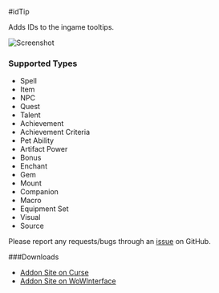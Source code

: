 #idTip

Adds IDs to the ingame tooltips.

![Screenshot](http://i.imgur.com/ngS3fc9.jpg)

### Supported Types
- Spell
- Item
- NPC
- Quest
- Talent
- Achievement
- Achievement Criteria
- Pet Ability
- Artifact Power
- Bonus
- Enchant
- Gem
- Mount
- Companion
- Macro
- Equipment Set
- Visual
- Source

Please report any requests/bugs through an [issue](https://github.com/silverwind/idTip/issues/new) on GitHub.

###Downloads
- [Addon Site on Curse](http://www.curse.com/addons/wow/idtip)
- [Addon Site on WoWInterface](http://www.wowinterface.com/downloads/fileinfo.php?id=17033)
